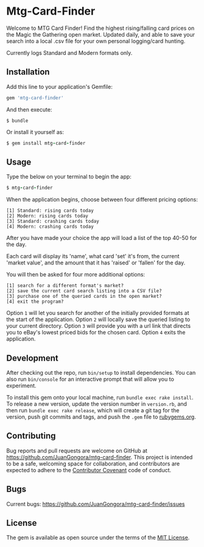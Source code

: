 # Mtg-Card-Finder

Welcome to MTG Card Finder! Find the highest rising/falling card prices on the Magic the Gathering open market.
Updated daily, and able to save your search into a local .csv file for your own personal logging/card hunting.

Currently logs Standard and Modern formats only.

## Installation

Add this line to your application's Gemfile:

```ruby
gem 'mtg-card-finder'
```

And then execute:

    $ bundle

Or install it yourself as:

```ruby
$ gem install mtg-card-finder
```

## Usage
Type the below on your terminal to begin the app:

```ruby
$ mtg-card-finder
```

When the application begins, choose between four different pricing options:

```
[1] Standard: rising cards today                                                                                          
[2] Modern: rising cards today                                                                                             
[3] Standard: crashing cards today                                                                                          
[4] Modern: crashing cards today
```

After you have made your choice the app will load a list of the top 40-50 for the day.

Each card will display its 'name', what card 'set' it's from, the current 'market value',
and the amount that it has 'raised' or 'fallen' for the day.

You will then be asked for four more additional options:

```
[1] search for a different format's market?                                                        
[2] save the current card search listing into a CSV file?                                        
[3] purchase one of the queried cards in the open market?                                             
[4] exit the program?
```

Option `1` will let you search for another of the initially provided formats at the start of the application.
Option `2` will locally save the queried listing to your current directory.
Option `3` will provide you with a url link that directs you to eBay's lowest priced bids for the chosen card.
Option `4` exits the application.

## Development

After checking out the repo, run `bin/setup` to install dependencies. You can also run `bin/console` for an interactive prompt that will allow you to experiment.

To install this gem onto your local machine, run `bundle exec rake install`. To release a new version, update the version number in `version.rb`, and then run `bundle exec rake release`, which will create a git tag for the version, push git commits and tags, and push the `.gem` file to [rubygems.org](https://rubygems.org).

## Contributing

Bug reports and pull requests are welcome on GitHub at https://github.com/JuanGongora/mtg-card-finder. This project is intended to be a safe, welcoming space for collaboration, and contributors are expected to adhere to the [Contributor Covenant](http://contributor-covenant.org) code of conduct.

## Bugs

Current bugs: https://github.com/JuanGongora/mtg-card-finder/issues

## License

The gem is available as open source under the terms of the [MIT License](http://opensource.org/licenses/MIT).
